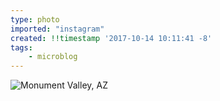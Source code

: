 ```yaml
---
type: photo
imported: "instagram"
created: !!timestamp '2017-10-14 10:11:41 -8'
tags:
    - microblog
---
```

![Monument Valley, AZ](/media/images/photos/2017/10/c0d58ac16f9d3a4fc3a011f18753ec97.jpg)

